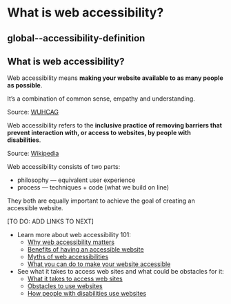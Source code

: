 # What is web accessibility?

## global--accessibility-definition

## What is web accessibility?

Web accessibility means **making your website available to as many people as possible**.

It’s a combination of common sense, empathy and understanding.

Source: [WUHCAG](https://www.wuhcag.com/what-is-web-accessibility/)

Web accessibility refers to the **inclusive practice of removing barriers that prevent interaction with, or access to websites, by people with disabilities**.

Source: [Wikipedia](https://en.wikipedia.org/wiki/Web_accessibility)

Web accessibility consists of two parts:

* philosophy — equivalent user experience
* process — techniques + code \(what we build on line\)

They both are equally important to achieve the goal of creating an accessible website.

\[TO DO: ADD LINKS TO NEXT\]

* Learn more about web accessibility 101:
  * [Why web accessibility matters](global-why-accessibility-matters.md)
  * [Benefits of having an accessible website](global-benefits-of-accessible-websites.md)
  * [Myths of web accessibilities](global-why-accessibility-matters.md)
  * [What you can do to make your website accessible](global-implement-accessibility.md)
* See what it takes to access web sites and what could be obstacles for it:
  * [What it takes to access web sites](global-access-web-sites.md)
  * [Obstacles to use websites](global-obstacles.md)
  * [How people with disabilities use websites](global-obstacles.md#how-people-with-disabilities-use-websites)

